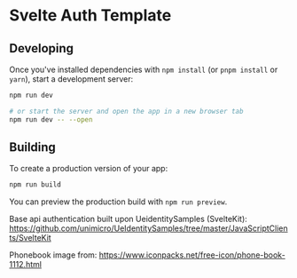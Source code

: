# Svelte Auth Template

## Developing

Once you've installed dependencies with `npm install` (or `pnpm install` or `yarn`), start a development server:

```bash
npm run dev

# or start the server and open the app in a new browser tab
npm run dev -- --open
```

## Building

To create a production version of your app:

```bash
npm run build
```

You can preview the production build with `npm run preview`.



Base api authentication built upon UeidentitySamples (SvelteKit): https://github.com/unimicro/UeIdentitySamples/tree/master/JavaScriptClients/SvelteKit

Phonebook image from: https://www.iconpacks.net/free-icon/phone-book-1112.html 

